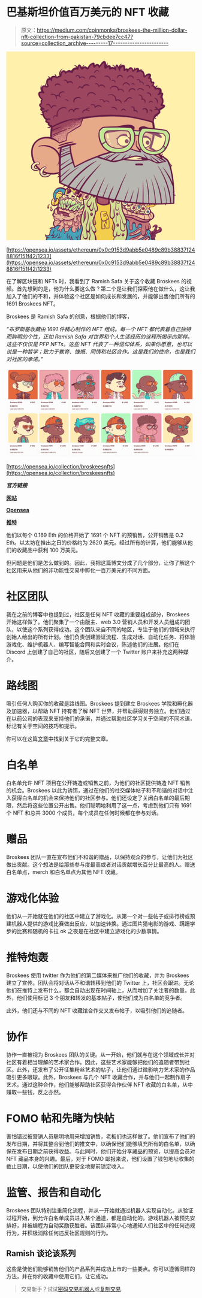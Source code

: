 # 巴基斯坦价值百万美元的 NFT 收藏

> 原文：<https://medium.com/coinmonks/broskees-the-million-dollar-nft-collection-from-pakistan-79cbdee7cc47?source=collection_archive---------17----------------------->

![](img/855bcde134f93b553e6fd634b6384a76.png)

[https://opensea.io/assets/ethereum/0x0c9153d9abb5e0489c89b38837f248816f151f42/1233](https://opensea.io/assets/ethereum/0x0c9153d9abb5e0489c89b38837f248816f151f42/1233)

在了解区块链和 NFTs 时，我看到了 Ramish Safa 关于这个收藏 Broskees 的视频。首先想到的是，他为什么要这么做？第二个是让我们探索他在做什么，这让我加入了他们的不和，并体验这个社区是如何成长和发展的，并能够出售他们所有的 1691 Broskees NFT。

Broskees 是 Ramish Safa 的创意，根据他们的博客，

*“布罗斯基收藏由 1691 件精心制作的 NFT 组成。每一个 NFT 都代表着自己独特而鲜明的个性，正如 Ramish Safa 对世界和个人生活经历的诠释所揭示的那样。这些不仅仅是 PFP NFTs。这些 NFT 代表了一种信仰体系，如果你愿意，也可以说是一种哲学；致力于教育、慷慨、同情和社区合作。这是我们的使命，也是我们对社区的承诺。”*

![](img/0e434c95c2e5322f494747b59b47de3b.png)

[https://opensea.io/collection/broskeesnfts](https://opensea.io/collection/broskeesnfts)

***官方链接***

[**网站**](http://broskees.io)

[**Opensea**](https://opensea.io/collection/broskeesnfts)

[**推特**](https://mobile.twitter.com/broskeesnfts)

他们以每个 0.169 Eth 的价格开始了 1691 个 NFT 的预销售，公开销售是 0.2 Eth。以太坊在推出之日的价格约为 2620 美元。经过所有的计算，他们能够从他们的收藏品中获利 100 万美元。

但问题是他们是怎么做到的。因此，我把这篇博文分成了几个部分，让你了解这个社区用来从他们的非功能性交易中孵化一百万美元的不同方面。

# **社区团队**

我在之前的博客中也提到过，社区是任何 NFT 收藏的重要组成部分，Broskees 开始这样做了。他们聚集了一个由版主、web 3.0 营销人员和开发人员组成的团队，以使这个系列获得成功。这个团队来自不同的地区，专注于他们的领域来执行创始人给出的所有计划。他们负责创建验证流程、生成对话、自动化任务、将体验游戏化、维护机器人、编写智能合同和实时会议，陈述他们的进展。他们在 Discord 上创建了自己的社区，随后又创建了一个 Twitter 账户来补充这两种媒介。

# **路线图**

吸引任何人购买你的收藏是路线图。Broskees 提到建立 Broskees 学院和孵化器及加速器，以帮助 NFT 持有者了解 NFT 世界，并帮助获得财务独立。他们通过在以前公司的表现来支持他们的承诺，并通过帮助社区学习关于空间的不同术语，标记有关于空间的技巧和提示。

你可以在这篇[文章](https://broskeesnft.medium.com/broskees-a-beginning-20422c660cb5)中找到关于它的完整文章。

# **白名单**

白名单允许 NFT 项目在公开铸造或销售之前，为他们的社区提供铸造 NFT 销售的机会。Broskees 以此为诱饵，通过在他们的社交媒体帖子和不和谐的对话中注入获得白名单的机会来保持他们的社区参与。他们还设定了关闭白名单的最后期限，然后将这些位置公开出售。他们聪明地利用了这一点，考虑到他们只有 1691 个 NFT 和总共 3000 个成员，每个成员在任何时候都在参与对话。

# **赠品**

Broskees 团队一直在宣布他们不和谐的赠品，以保持观众的参与，让他们为社区做出贡献。这个想法是给那些参与度最高或者对话贡献增长百分比最高的人。赠送白名单点，merch 和白名单点为其他 NFT 收藏。

# **游戏化体验**

他们从一开始就在他们的社区中建立了游戏化。从第一个对一些帖子或排行榜或预建机器人提供的游戏比赛做出反应，以加速转换。通过图片猜电影的游戏、蹒跚学步的比赛和随机的卡拉 ok 之夜是在社区中建立游戏化的少数事情。

# **推特炮轰**

Broskees 使用 twitter 作为他们的第二媒体来推广他们的收藏，并为 Broskees 建立了宣传。团队会将对话从不和谐转移到他们的 Twitter 上，社区会跟进。无论他们在推特上发布什么，都会自动出现在时间轴上，从而增加了关注者的数量。此外，他们使用标记 3 个朋友和转发的基本帖子，使他们成为白名单的竞争者。

此外，他们还与不同的 NFT 收藏馆合作交叉发布帖子，以吸引他们的追随者。

# **协作**

协作一直被视为 Broskees 团队的关键。从一开始，他们就与在这个领域成长并对社区有着相当理解的艺术家合作。因此，这些艺术家能够把他们的追随者带到社区。此外，还发布了公开征集粉丝艺术的帖子，让他们通过微影响力艺术家的作品吸引更多眼球。此外，Broskees 与几个 NFT 收藏合作，并与他们一起制作扇子艺术。通过这种合作，他们能够帮助社区获得合作伙伴 NFT 收藏的白名单，从中赚取一些钱，反之亦然。

# **FOMO 帖和先睹为快帖**

害怕错过被营销人员聪明地用来增加销售，老板们也这样做了。他们宣布了他们的发布日期，并将其整合到他们的推文中，以确保他们能够填充所有的白名单，以确保在发布日期之前获得收益。与此同时，他们开始分享藏品的预览，以提高会员对 NFT 藏品本身的兴趣。最后，对于 FOMO 邮报来说，他们设置了钱包地址收集的截止日期，以使他们的团队更安全地提前锁定收入。

# **监管、报告和自动化**

Broskees 团队特别注重简化流程，并从一开始就通过机器人实现自动化。从验证过程开始，到允许白名单成员进入某个通道，都是自动化的。游戏机器人被预先安排好，并被编程为自动奖励获胜者。该团队非常小心地通知人们社区中的任何违规行为，并积极消除任何违反社区规则的行为。

## Ramish 谈论该系列

这些是使他们能够销售他们的产品系列并成功上市的一些要点。你可以遵循同样的方法，并在你的收藏中使用它们，让它成功。

> 交易新手？试试[密码交易机器人](/coinmonks/crypto-trading-bot-c2ffce8acb2a)或[复制交易](/coinmonks/top-10-crypto-copy-trading-platforms-for-beginners-d0c37c7d698c)
